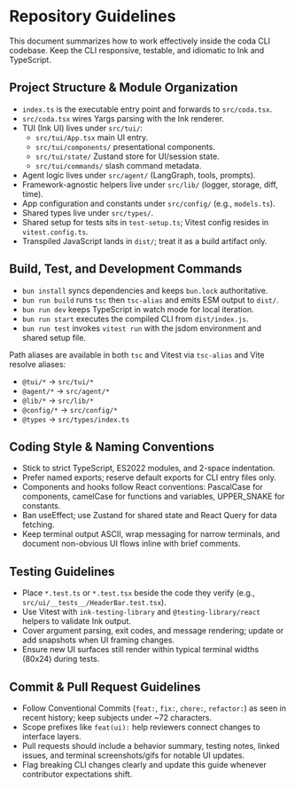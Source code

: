 # Repository Guidelines

This document summarizes how to work effectively inside the coda CLI codebase. Keep the CLI responsive, testable, and idiomatic to Ink and TypeScript.

## Project Structure & Module Organization
- `index.ts` is the executable entry point and forwards to `src/coda.tsx`.
- `src/coda.tsx` wires Yargs parsing with the Ink renderer.
- TUI (Ink UI) lives under `src/tui/`:
  - `src/tui/App.tsx` main UI entry.
  - `src/tui/components/` presentational components.
  - `src/tui/state/` Zustand store for UI/session state.
  - `src/tui/commands/` slash command metadata.
- Agent logic lives under `src/agent/` (LangGraph, tools, prompts).
- Framework-agnostic helpers live under `src/lib/` (logger, storage, diff, time).
- App configuration and constants under `src/config/` (e.g., `models.ts`).
- Shared types live under `src/types/`.
- Shared setup for tests sits in `test-setup.ts`; Vitest config resides in `vitest.config.ts`.
- Transpiled JavaScript lands in `dist/`; treat it as a build artifact only.

## Build, Test, and Development Commands
- `bun install` syncs dependencies and keeps `bun.lock` authoritative.
- `bun run build` runs `tsc` then `tsc-alias` and emits ESM output to `dist/`.
- `bun run dev` keeps TypeScript in watch mode for local iteration.
- `bun run start` executes the compiled CLI from `dist/index.js`.
- `bun run test` invokes `vitest run` with the jsdom environment and shared setup file.

Path aliases are available in both `tsc` and Vitest via `tsc-alias` and Vite resolve aliases:
- `@tui/*` → `src/tui/*`
- `@agent/*` → `src/agent/*`
- `@lib/*` → `src/lib/*`
- `@config/*` → `src/config/*`
- `@types` → `src/types/index.ts`

## Coding Style & Naming Conventions
- Stick to strict TypeScript, ES2022 modules, and 2-space indentation.
- Prefer named exports; reserve default exports for CLI entry files only.
- Components and hooks follow React conventions: PascalCase for components, camelCase for functions and variables, UPPER_SNAKE for constants.
- Ban useEffect; use Zustand for shared state and React Query for data fetching.
- Keep terminal output ASCII, wrap messaging for narrow terminals, and document non-obvious UI flows inline with brief comments.

## Testing Guidelines
- Place `*.test.ts` or `*.test.tsx` beside the code they verify (e.g., `src/ui/__tests__/HeaderBar.test.tsx`).
- Use Vitest with `ink-testing-library` and `@testing-library/react` helpers to validate Ink output.
- Cover argument parsing, exit codes, and message rendering; update or add snapshots when UI framing changes.
- Ensure new UI surfaces still render within typical terminal widths (80x24) during tests.

## Commit & Pull Request Guidelines
- Follow Conventional Commits (`feat:`, `fix:`, `chore:`, `refactor:`) as seen in recent history; keep subjects under ~72 characters.
- Scope prefixes like `feat(ui):` help reviewers connect changes to interface layers.
- Pull requests should include a behavior summary, testing notes, linked issues, and terminal screenshots/gifs for notable UI updates.
- Flag breaking CLI changes clearly and update this guide whenever contributor expectations shift.
